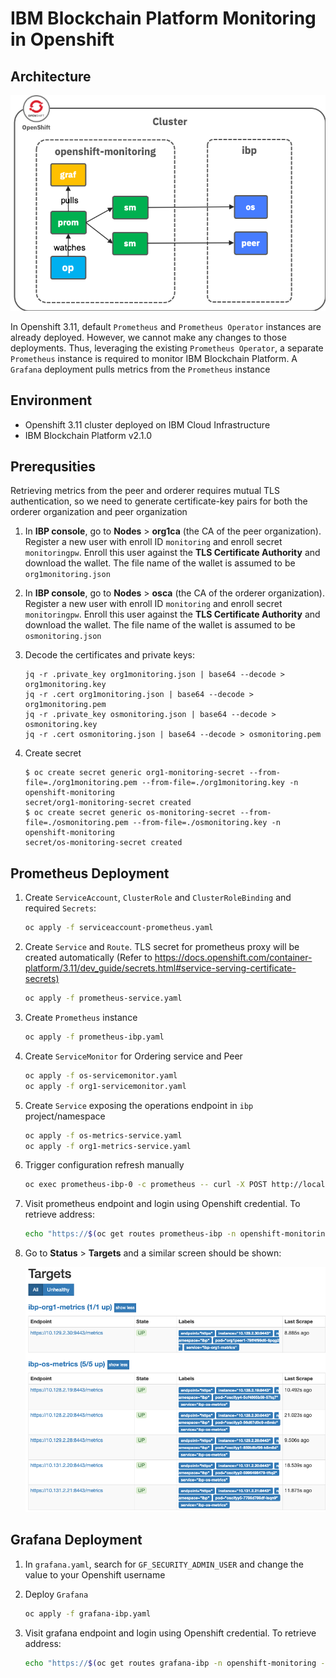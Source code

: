 # IBM Blockchain Platform Monitoring in Openshift

## Architecture

![Architecture](./img/arch.png)

In Openshift 3.11, default `Prometheus` and `Prometheus Operator` instances are already deployed. However, we cannot make any changes to those deployments. Thus, leveraging the existing `Prometheus Operator`, a separate `Prometheus` instance is required to monitor IBM Blockchain Platform. A `Grafana` deployment pulls metrics from the `Prometheus` instance

## Environment

* Openshift 3.11 cluster deployed on IBM Cloud Infrastructure
* IBM Blockchain Platform v2.1.0

## Prerequsities

Retrieving metrics from the peer and orderer requires mutual TLS authentication, so we need to generate certificate-key pairs for both the orderer organization and peer organization

1. In **IBP console**, go to **Nodes** > **org1ca** (the CA of the peer organization). Register a new user with enroll ID `monitoring` and enroll secret `monitoringpw`. Enroll this user against the **TLS Certificate Authority** and download the wallet. The file name of the wallet is assumed to be `org1monitoring.json`

2. In **IBP console**, go to **Nodes** > **osca** (the CA of the orderer organization). Register a new user with enroll ID `monitoring` and enroll secret `monitoringpw`. Enroll this user against the **TLS Certificate Authority** and download the wallet. The file name of the wallet is assumed to be `osmonitoring.json`

3. Decode the certificates and private keys:

   ```console
   jq -r .private_key org1monitoring.json | base64 --decode > org1monitoring.key
   jq -r .cert org1monitoring.json | base64 --decode > org1monitoring.pem
   jq -r .private_key osmonitoring.json | base64 --decode > osmonitoring.key
   jq -r .cert osmonitoring.json | base64 --decode > osmonitoring.pem
   ```

4. Create secret

   ```console
   $ oc create secret generic org1-monitoring-secret --from-file=./org1monitoring.pem --from-file=./org1monitoring.key -n openshift-monitoring
   secret/org1-monitoring-secret created
   $ oc create secret generic os-monitoring-secret --from-file=./osmonitoring.pem --from-file=./osmonitoring.key -n openshift-monitoring
   secret/os-monitoring-secret created
   ```

## Prometheus Deployment

1. Create `ServiceAccount`, `ClusterRole` and `ClusterRoleBinding` and required `Secrets`:

   ```bash
   oc apply -f serviceaccount-prometheus.yaml
   ```

2. Create `Service` and `Route`. TLS secret for prometheus proxy will be created automatically (Refer to <https://docs.openshift.com/container-platform/3.11/dev_guide/secrets.html#service-serving-certificate-secrets)>

    ```bash
    oc apply -f prometheus-service.yaml
    ```

3. Create `Prometheus` instance

   ```bash
   oc apply -f prometheus-ibp.yaml
   ```

4. Create `ServiceMonitor` for Ordering service and Peer

   ```bash
   oc apply -f os-servicemonitor.yaml
   oc apply -f org1-servicemonitor.yaml
   ```

5. Create `Service` exposing the operations endpoint in `ibp` project/namespace

   ```bash
   oc apply -f os-metrics-service.yaml
   oc apply -f org1-metrics-service.yaml
   ```

6. Trigger configuration refresh manually

   ```bash
   oc exec prometheus-ibp-0 -c prometheus -- curl -X POST http://localhost:9090/-/reload
   ```

7. Visit prometheus endpoint and login using Openshift credential. To retrieve address:
  
   ```bash
   echo "https://$(oc get routes prometheus-ibp -n openshift-monitoring -o json | jq -r .spec.host)"
   ```

8. Go to **Status** > **Targets** and a similar screen should be shown:

   ![Screenshot](./img/prom-ss.png)

## Grafana Deployment

1. In `grafana.yaml`, search for `GF_SECURITY_ADMIN_USER` and change the value to your Openshift username

2. Deploy `Grafana`

   ```bash
   oc apply -f grafana-ibp.yaml
   ```

3. Visit grafana endpoint and login using Openshift credential. To retrieve address:
  
   ```bash
   echo "https://$(oc get routes grafana-ibp -n openshift-monitoring -o json | jq -r .spec.host)"
   ```
